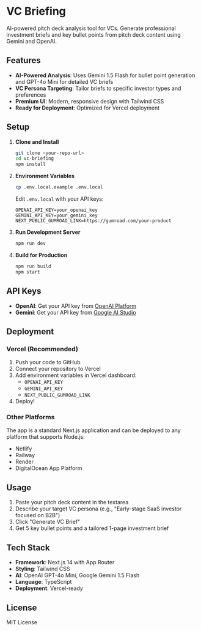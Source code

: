 # VC Briefing

AI-powered pitch deck analysis tool for VCs. Generate professional investment briefs and key bullet points from pitch deck content using Gemini and OpenAI.

## Features

- **AI-Powered Analysis**: Uses Gemini 1.5 Flash for bullet point generation and GPT-4o Mini for detailed VC briefs
- **VC Persona Targeting**: Tailor briefs to specific investor types and preferences
- **Premium UI**: Modern, responsive design with Tailwind CSS
- **Ready for Deployment**: Optimized for Vercel deployment

## Setup

1. **Clone and Install**
   ```bash
   git clone <your-repo-url>
   cd vc-briefing
   npm install
   ```

2. **Environment Variables**
   ```bash
   cp .env.local.example .env.local
   ```
   
   Edit `.env.local` with your API keys:
   ```
   OPENAI_API_KEY=your_openai_key
   GEMINI_API_KEY=your_gemini_key
   NEXT_PUBLIC_GUMROAD_LINK=https://gumroad.com/your-product
   ```

3. **Run Development Server**
   ```bash
   npm run dev
   ```

4. **Build for Production**
   ```bash
   npm run build
   npm start
   ```

## API Keys

- **OpenAI**: Get your API key from [OpenAI Platform](https://platform.openai.com/api-keys)
- **Gemini**: Get your API key from [Google AI Studio](https://makersuite.google.com/app/apikey)

## Deployment

### Vercel (Recommended)

1. Push your code to GitHub
2. Connect your repository to Vercel
3. Add environment variables in Vercel dashboard:
   - `OPENAI_API_KEY`
   - `GEMINI_API_KEY`
   - `NEXT_PUBLIC_GUMROAD_LINK`
4. Deploy!

### Other Platforms

The app is a standard Next.js application and can be deployed to any platform that supports Node.js:
- Netlify
- Railway
- Render
- DigitalOcean App Platform

## Usage

1. Paste your pitch deck content in the textarea
2. Describe your target VC persona (e.g., "Early-stage SaaS investor focused on B2B")
3. Click "Generate VC Brief"
4. Get 5 key bullet points and a tailored 1-page investment brief

## Tech Stack

- **Framework**: Next.js 14 with App Router
- **Styling**: Tailwind CSS
- **AI**: OpenAI GPT-4o Mini, Google Gemini 1.5 Flash
- **Language**: TypeScript
- **Deployment**: Vercel-ready

## License

MIT License